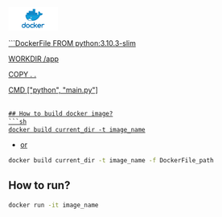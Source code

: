 <a href='https://hub.docker.com/' target='_blank'><img height='35' style='border:0px;height:46px;' src='https://raw.githubusercontent.com/ggjiuw/2_homework271123_docker/main/github_assets/DockerLogo.png' border='0' alt='Docker' />
<div id="top"></div>
```DockerFile
FROM python:3.10.3-slim

WORKDIR /app

COPY . .

CMD ["python", "main.py"]
```

## How to build docker image?
```sh
docker build current_dir -t image_name
```
- or
```sh
docker build current_dir -t image_name -f DockerFile_path
```

## How to run?
```sh
docker run -it image_name
```